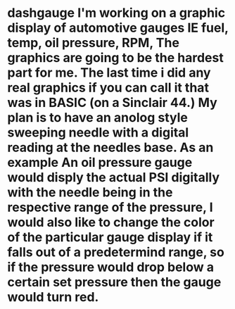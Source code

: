 # dashgauge I'm working on a graphic display of automotive gauges IE fuel, temp, oil pressure, RPM, The graphics are going to be the hardest part for me. The last time i did any real graphics if you can call it that was in BASIC (on a Sinclair 44.) My plan is to have an anolog style sweeping needle with a digital reading at the needles base. As an example An oil pressure gauge would disply the actual PSI digitally with the needle being in the respective range of the pressure, I would also like to change the color of the particular gauge display if it falls out of a predetermind range, so if the pressure would drop below a certain set pressure then the gauge would turn red. 
